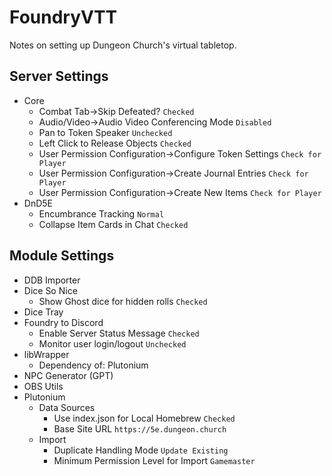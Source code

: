 # FoundryVTT
Notes on setting up Dungeon Church's virtual tabletop.
## Server Settings

* Core
  * Combat Tab→Skip Defeated? `Checked`
  * Audio/Video→Audio Video Conferencing Mode `Disabled`
  * Pan to Token Speaker `Unchecked`
  * Left Click to Release Objects `Checked`
  * User Permission Configuration→Configure Token Settings `Check for Player`
  * User Permission Configuration→Create Journal Entries `Check for Player`
  * User Permission Configuration→Create New Items `Check for Player`
* DnD5E
  * Encumbrance Tracking `Normal`
  * Collapse Item Cards in Chat `Checked`

## Module Settings
* DDB Importer
* Dice So Nice
  * Show Ghost dice for hidden rolls `Checked`
* Dice Tray
* Foundry to Discord
  * Enable Server Status Message `Checked`
  * Monitor user login/logout `Unchecked`
* libWrapper
  * Dependency of: Plutonium
* NPC Generator (GPT)
* OBS Utils
* Plutonium
  * Data Sources
    * Use index.json for Local Homebrew `Checked`
    * Base Site URL `https://5e.dungeon.church`
  * Import
    * Duplicate Handling Mode `Update Existing`
    * Minimum Permission Level for Import `Gamemaster`
